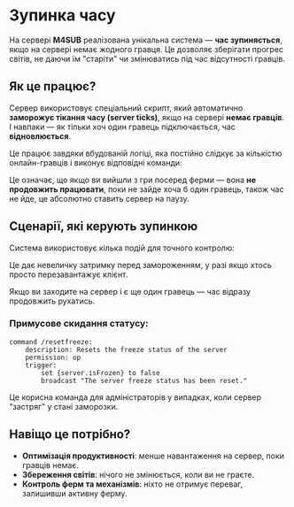 # Зупинка часу

На сервері **M4SUB** реалізована унікальна система — **час зупиняється**, якщо на сервері немає жодного гравця. Це дозволяє зберігати прогрес світів, не даючи їм "старіти" чи змінюватись під час відсутності гравців.

## Як це працює?

Сервер використовує спеціальний скрипт, який автоматично **заморожує тікання часу (server ticks)**, якщо на сервері **немає гравців**. І навпаки — як тільки хоч один гравець підключається, час **відновлюється**.

Це працює завдяки вбудованій логіці, яка постійно слідкує за кількістю онлайн-гравців і виконує відповідні команди:

Це означає, що якщо ви вийшли з гри посеред ферми — вона **не продовжить працювати**, поки не зайде хоча б один гравець, також час не йде, це абсолютно ставить сервер на паузу.

<Clear/>

## Сценарії, які керують зупинкою

Система використовує кілька подій для точного контролю:

Це дає невеличку затримку перед замороженням, у разі якщо хтось просто перезавантажує клієнт.

Якщо ви заходите на сервер і є ще один гравець — час відразу продовжить рухатись.

### Примусове скидання статусу:

```skript
command /resetfreeze:
    description: Resets the freeze status of the server
    permission: op
    trigger:
        set {server.isFrozen} to false
        broadcast "The server freeze status has been reset."
```

Це корисна команда для адміністраторів у випадках, коли сервер "застряг" у стані заморозки.

## Навіщо це потрібно?

- **Оптимізація продуктивності**: менше навантаження на сервер, поки гравців немає.  
- **Збереження світів**: нічого не змінюється, коли ви не граєте.  
- **Контроль ферм та механізмів**: ніхто не отримує переваг, залишивши активну ферму.
